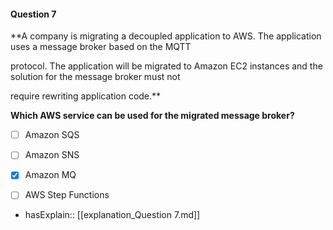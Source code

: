 #### Question  7

**A company is migrating a decoupled application to AWS. The application uses a message broker based on the MQTT

protocol. The application will be migrated to Amazon EC2 instances and the solution for the message broker must not

require rewriting application code.**

**Which AWS service can be used for the migrated message broker?**

- [ ] Amazon SQS

- [ ] Amazon SNS

- [x] Amazon MQ

- [ ] AWS Step Functions

- hasExplain:: [[explanation_Question  7.md]]
